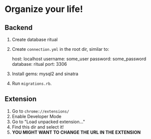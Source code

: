 # Organize your life!

## Backend

1. Create database ritual
2. Create `connection.yml` in the root dir, similar to:

    host: localhost
    username: some_user
    password: some_password
    database: ritual
    port: 3306

3. Install gems: mysql2 and sinatra
4. Run `migrations.rb`.

## Extension

1. Go to `chrome://extensions/`
2. Enable Developer Mode
3. Go to "Load unpacked extension..."
4. Find this dir and select it!
5. **YOU MIGHT WANT TO CHANGE THE URL IN THE EXTENSION**
